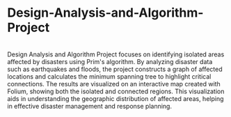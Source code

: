 # Design-Analysis-and-Algorithm-Project
<br>
Design Analysis and Algorithm Project focuses on identifying isolated areas affected by disasters using Prim's algorithm. By analyzing disaster data such as earthquakes and floods, the project constructs a graph of affected locations and calculates the minimum spanning tree to highlight critical connections. The results are visualized on an interactive map created with Folium, showing both the isolated and connected regions. This visualization aids in understanding the geographic distribution of affected areas, helping in effective disaster management and response planning.

